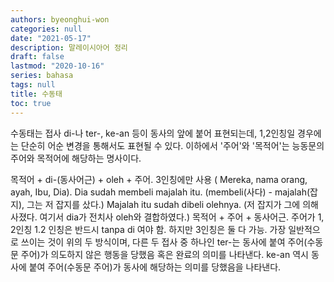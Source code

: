 ```yaml
---
authors: byeonghui-won
categories: null
date: "2021-05-17"
description: 말레이시아어 정리
draft: false
lastmod: "2020-10-16"
series: bahasa
tags: null
title: 수동태
toc: true
---
```


수동태는 접사 di-나 ter-, ke-an 등이 동사의 앞에 붙어 표현되는데, 1,2인칭일 경우에는 단순히 어순 변경을 통해서도 표현될 수 있다. 이하에서 '주어'와 '목적어'는 능동문의 주어와 목적어에 해당하는 명사이다.

목적어 + di-(동사어근) + oleh + 주어. 3인칭에만 사용 ( Mereka, nama orang, ayah, Ibu, Dia).
Dia sudah membeli majalah itu. (membeli(사다) - majalah(잡지), 그는 저 잡지를 샀다.)
Majalah itu sudah dibeli olehnya. (저 잡지가 그에 의해 사졌다. 여기서 dia가 전치사 oleh와 결합하였다.)
목적어 + 주어 + 동사어근. 주어가 1, 2인칭
1.2 인칭은 반드시 tanpa di 여야 함. 하지만 3인칭은 둘 다 가능.
가장 일반적으로 쓰이는 것이 위의 두 방식이며, 다른 두 접사 중 하나인 ter-는 동사에 붙여 주어(수동문 주어)가 의도하지 않은 행동을 당했음 혹은 완료의 의미를 나타낸다. ke-an 역시 동사에 붙여 주어(수동문 주어)가 동사에 해당하는 의미를 당했음을 나타낸다.

